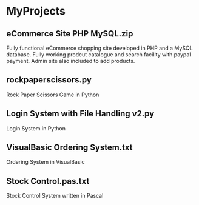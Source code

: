 # MyProjects


eCommerce Site PHP MySQL.zip
----------------------------
Fully functional eCommerce shopping site developed in PHP and a MySQL database. Fully working prodcut catalogue and search facility with paypal payment. 
Admin site also included to add products.


rockpaperscissors.py
----------------------------------
Rock Paper Scissors Game in Python 


Login System with File Handling v2.py
----------------------
Login System in Python


VisualBasic Ordering System.txt
------------------------------
Ordering System in VisualBasic


Stock Control.pas.txt
---------------------
Stock Control System written in Pascal

